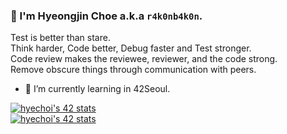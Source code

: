 ### 🙋 I'm Hyeongjin Choe a.k.a `r4k0nb4k0n`.

Test is better than stare.  
Think harder, Code better, Debug faster and Test stronger.  
Code review makes the reviewee, reviewer, and the code strong.  
Remove obscure things through communication with peers.

- 🌱 I’m currently learning in 42Seoul.

[![hyechoi's 42 stats](https://badge42.herokuapp.com/api/stats/hyechoi)](https://github.com/JaeSeoKim/badge42)  
[![hyechoi's 42 stats](https://badge42.herokuapp.com/api/stats/hyechoi?cursus=C%20Piscine)](https://github.com/JaeSeoKim/badge42)

<!--
**r4k0nb4k0n/r4k0nb4k0n** is a ✨ _special_ ✨ repository because its `README.md` (this file) appears on your GitHub profile.

Here are some ideas to get you started:

- 🔭 I’m currently working on ...

- 👯 I’m looking to collaborate on ...
- 🤔 I’m looking for help with ...
- 💬 Ask me about ...
- 📫 How to reach me: ...
- 😄 Pronouns: ...
- ⚡ Fun fact: ...
-->
